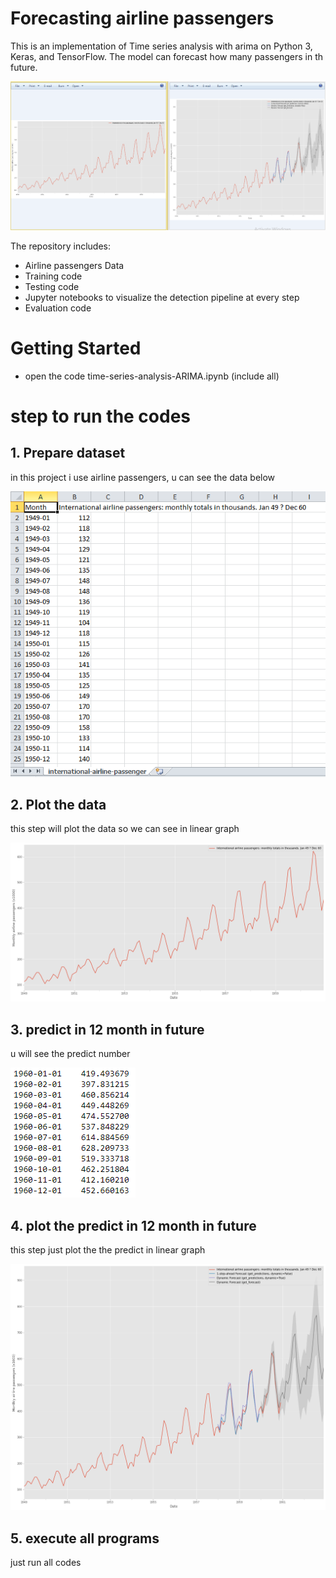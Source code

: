 # Forecasting airline passengers 

This is an implementation of Time series analysis with arima on Python 3, Keras, and TensorFlow. The model can forecast how many passengers in th future.

![Time series analysis sample](assets/1.PNG)

The repository includes:
* Airline passengers Data
* Training code 
* Testing code
* Jupyter notebooks to visualize the detection pipeline at every step
* Evaluation code


# Getting Started
* open the code time-series-analysis-ARIMA.ipynb (include all)


# step to run the codes

## 1. Prepare dataset 
in this project i use airline passengers, u can see the data below

![](assets/2.PNG)

## 2. Plot the data  
this step will plot the data so we can see in linear graph

![](assets/3.PNG)

## 3. predict in 12 month in future
u will see the predict number 

![](assets/4.PNG)

## 4. plot the predict in 12 month in future
this step just plot the the predict in linear graph

![](assets/5.PNG)

## 5. execute all programs
just run all codes
